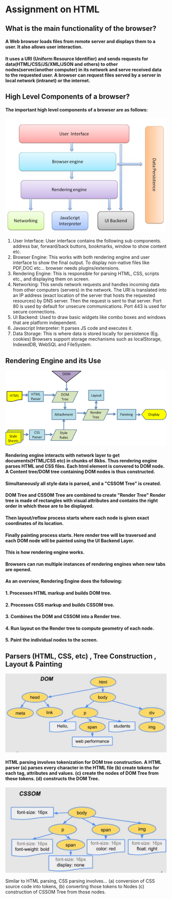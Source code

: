 # Assignment on HTML

## What is the main functionality of the browser?

#### A Web browser loads files from remote server and displays them to a user. It also allows user interaction.

#### It uses a URI (Uniform Resource Identifier) and sends requests for data(HTML/CSS/JS/XML/JSON and others) to other nodes(server/another computer) in its network and serve received data to the requested user. A browser can request files served by a server in local network (intranet) or the internet.

## High Level Components of a browser?

#### The important high level components of a browser are as follows:

![This is an image](https://raw.githubusercontent.com/pesto-students/sai-karthik-j-sairamin/master/Week-1/how-web-works/images/components.jpg)

1. User Interface: User interface contains the following sub components. address bar, forward/back buttons, bookmarks, window to show content etc.
2. Browser Engine: This works with both rendering engine and user interface to show the final output. To display non-native files like PDF,DOC etc... browser needs plugins/extensions.
3. Rendering Engine: This is responsible for parsing HTML, CSS, scripts etc., and displaying them on screen.
4. Networking: This sends network requests and handles incoming data from other computers (servers) in the network. The URI is translated into an IP address (exact location of the server that hosts the requested resources) by DNS server. Then the request is sent to that server. Port 80 is used by default for unsecure communications. Port 443 is used for secure connections.
5. UI Backend: Used to draw basic widgets like combo boxes and windows that are platform independent.
6. Javascript Interpreter: It parses JS code and executes it.
7. Data Storage: This is where data is stored locally for persistence (Eg. cookies) Browsers support storage mechanisms such as localStorage, IndexedDB, WebSQL and FileSystem.

## Rendering Engine and its Use

![This is an image](https://raw.githubusercontent.com/pesto-students/sai-karthik-j-sairamin/master/Week-1/how-web-works/images/webkitflow-renderingengine.png)

#### Rendering engine interacts with network layer to get documents(HTML/CSS etc) in chunks of 8kbs. Thus rendering engine parses HTML and CSS files. Each html element is convered to DOM node. A Content tree/DOM tree containing DOM nodes is thus constructed.

#### Simultaneously all style data is parsed, and a "CSSOM Tree" is created.

#### DOM Tree and CSSOM Tree are combined to create "Render Tree" Render tree is made of rectangles with visual attributes and contains the right order in which these are to be displayed.

#### Then layout/reflow process starts where each node is given exact coordinates of its location.

#### Finally painting process starts. Here render tree will be traversed and each DOM node will be painted using the UI Backend Layer.

#### This is how rendering engine works.

#### Browsers can run multiple instances of rendering engines when new tabs are opened.

#### As an overview, Rendering Engine does the following:

#### 1. Processes HTML markup and builds DOM tree.

#### 2. Processes CSS markup and builds CSSOM tree.

#### 3. Combines the DOM and CSSOM into a Render tree.

#### 4. Run layout on the Render tree to compute geometry of each node.

#### 5. Paint the individual nodes to the screen.

## Parsers (HTML, CSS, etc) , Tree Construction , Layout & Painting

![This is an image](https://raw.githubusercontent.com/pesto-students/sai-karthik-j-sairamin/master/Week-1/how-web-works/images/domtree.jpg)

#### HTML parsing involves tokenization for DOM tree construction. A HTML parser (a) parses every character in the HTML file (b) create tokens for each tag, attributes and values. (c) create the nodes of DOM Tree from these tokens. (d) constructs the DOM Tree.

![This is an image](https://raw.githubusercontent.com/pesto-students/sai-karthik-j-sairamin/master/Week-1/how-web-works/images/cssomtree.jpg)

Similar to HTML parsing, CSS parsing involves... (a) conversion of CSS source code into tokens, (b) converting those tokens to Nodes (c) construction of CSSOM Tree from those nodes.
